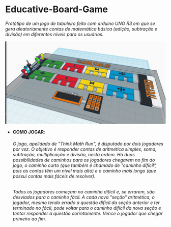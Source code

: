 # Educative-Board-Game

*Protótipo de um jogo de tabuleiro feito com arduino UNO R3 em que se gera aleatoriamente contas de matemática básica (adição, subtração e divisão) em diferentes níveis para os usuários.*

<p align="center">
  <img src="img/design.png" />
</p>

* **COMO JOGAR**:

  ###### O jogo, apelidado de "Think Math Run", é disputado por dois jogadores por vez. O objetivo é responder contas de aritmética simples, soma, subtração, multiplicação e divisão, nesta ordem. Há duas possibilidades de caminhos para os jogadores chegarem no fim do jogo, o caminho curto (que também é chamado de "caminho difícil", pois as contas têm um nível mais alto) e o caminho mais longo (que possui contas mais fáceis de resolver). 
  ###### Todos os jogadores começam no caminho difícil e, se errarem, são desviados para o caminho fácil. A cada nova "seção" aritmética, o jogador, mesmo tendo errado a questão difícil da seção anterior e ter terminado no fácil, pode voltar para o caminho difícil da nova seção e tentar responder a questão corretamente. Vence o jogador que chegar primeiro ao fim. 

